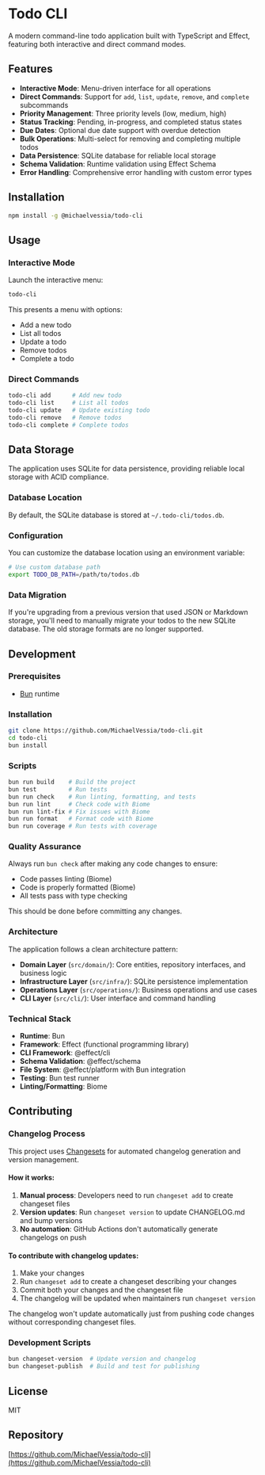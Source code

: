 # Todo CLI

A modern command-line todo application built with TypeScript and Effect, featuring both interactive and direct command modes.

## Features

- **Interactive Mode**: Menu-driven interface for all operations
- **Direct Commands**: Support for `add`, `list`, `update`, `remove`, and `complete` subcommands
- **Priority Management**: Three priority levels (low, medium, high)
- **Status Tracking**: Pending, in-progress, and completed status states
- **Due Dates**: Optional due date support with overdue detection
- **Bulk Operations**: Multi-select for removing and completing multiple todos
- **Data Persistence**: SQLite database for reliable local storage
- **Schema Validation**: Runtime validation using Effect Schema
- **Error Handling**: Comprehensive error handling with custom error types

## Installation

```bash
npm install -g @michaelvessia/todo-cli
```

## Usage

### Interactive Mode

Launch the interactive menu:

```bash
todo-cli
```

This presents a menu with options:
- Add a new todo
- List all todos
- Update a todo
- Remove todos
- Complete a todo

### Direct Commands

```bash
todo-cli add      # Add new todo
todo-cli list     # List all todos
todo-cli update   # Update existing todo
todo-cli remove   # Remove todos
todo-cli complete # Complete todos
```

## Data Storage

The application uses SQLite for data persistence, providing reliable local storage with ACID compliance.

### Database Location

By default, the SQLite database is stored at `~/.todo-cli/todos.db`.

### Configuration

You can customize the database location using an environment variable:

```bash
# Use custom database path
export TODO_DB_PATH=/path/to/todos.db
```

### Data Migration

If you're upgrading from a previous version that used JSON or Markdown storage, you'll need to manually migrate your todos to the new SQLite database. The old storage formats are no longer supported.

## Development

### Prerequisites

- [Bun](https://bun.sh/) runtime

### Installation

```bash
git clone https://github.com/MichaelVessia/todo-cli.git
cd todo-cli
bun install
```

### Scripts

```bash
bun run build    # Build the project
bun test         # Run tests
bun run check    # Run linting, formatting, and tests
bun run lint     # Check code with Biome
bun run lint-fix # Fix issues with Biome
bun run format   # Format code with Biome
bun run coverage # Run tests with coverage
```

### Quality Assurance

Always run `bun check` after making any code changes to ensure:
- Code passes linting (Biome)
- Code is properly formatted (Biome)
- All tests pass with type checking

This should be done before committing any changes.

### Architecture

The application follows a clean architecture pattern:

- **Domain Layer** (`src/domain/`): Core entities, repository interfaces, and business logic
- **Infrastructure Layer** (`src/infra/`): SQLite persistence implementation
- **Operations Layer** (`src/operations/`): Business operations and use cases
- **CLI Layer** (`src/cli/`): User interface and command handling

### Technical Stack

- **Runtime**: Bun
- **Framework**: Effect (functional programming library)
- **CLI Framework**: @effect/cli
- **Schema Validation**: @effect/schema
- **File System**: @effect/platform with Bun integration
- **Testing**: Bun test runner
- **Linting/Formatting**: Biome

## Contributing

### Changelog Process

This project uses [Changesets](https://github.com/changesets/changesets) for automated changelog generation and version management.

#### How it works:

1. **Manual process**: Developers need to run `changeset add` to create changeset files
2. **Version updates**: Run `changeset version` to update CHANGELOG.md and bump versions
3. **No automation**: GitHub Actions don't automatically generate changelogs on push

#### To contribute with changelog updates:

1. Make your changes
2. Run `changeset add` to create a changeset describing your changes
3. Commit both your changes and the changeset file
4. The changelog will be updated when maintainers run `changeset version`

The changelog won't update automatically just from pushing code changes without corresponding changeset files.

### Development Scripts

```bash
bun changeset-version  # Update version and changelog
bun changeset-publish  # Build and test for publishing
```

## License

MIT

## Repository

[https://github.com/MichaelVessia/todo-cli](https://github.com/MichaelVessia/todo-cli)
